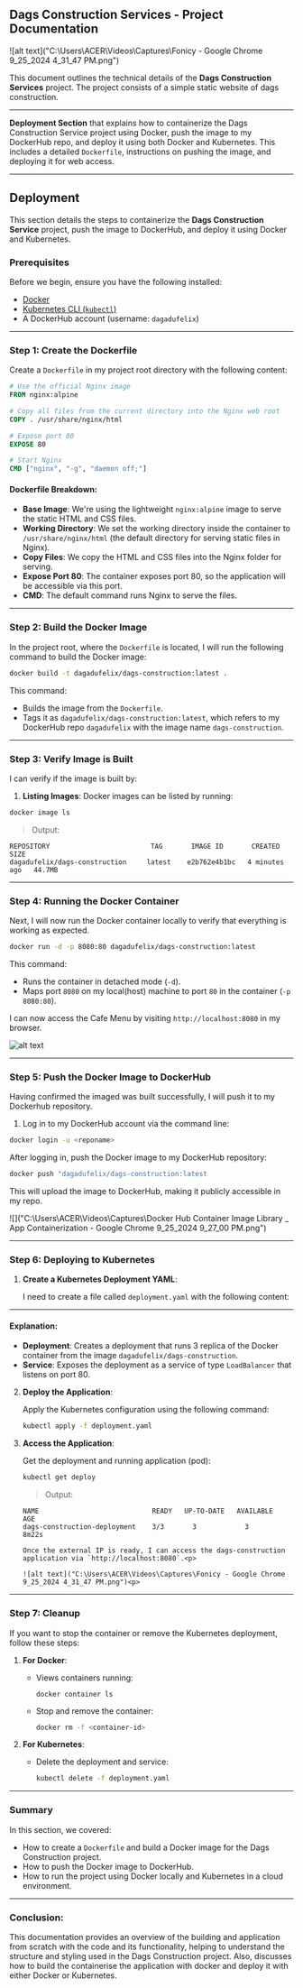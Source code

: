 ## Dags Construction Services - Project Documentation

![alt text]("C:\Users\ACER\Videos\Captures\Fonicy - Google Chrome 9_25_2024 4_31_47 PM.png")

This document outlines the technical details of the **Dags Construction Services** project. The project consists of a simple static website of dags construction.

---
**Deployment Section** that explains how to containerize the Dags Construction Service  project using Docker, push the image to my DockerHub repo, and deploy it using both Docker and Kubernetes. This includes a detailed `Dockerfile`, instructions on pushing the image, and deploying it for web access.

---

## Deployment

This section details the steps to containerize the **Dags Construction Service** project, push the image to DockerHub, and deploy it using Docker and Kubernetes.

### Prerequisites
Before we begin, ensure you have the following installed:
- [Docker](https://docs.docker.com/get-docker/)
- [Kubernetes CLI (`kubectl`)](https://kubernetes.io/docs/tasks/tools/install-kubectl/)
- A DockerHub account (username: `dagadufelix`)

---

### Step 1: Create the Dockerfile

Create a `Dockerfile` in my project root directory with the following content:

```Dockerfile
# Use the official Nginx image
FROM nginx:alpine

# Copy all files from the current directory into the Nginx web root
COPY . /usr/share/nginx/html

# Expose port 80
EXPOSE 80

# Start Nginx
CMD ["nginx", "-g", "daemon off;"]

```

#### Dockerfile Breakdown:
- **Base Image**: We're using the lightweight `nginx:alpine` image to serve the static HTML and CSS files.
- **Working Directory**: We set the working directory inside the container to `/usr/share/nginx/html` (the default directory for serving static files in Nginx).
- **Copy Files**: We copy the HTML and CSS files into the Nginx folder for serving.
- **Expose Port 80**: The container exposes port 80, so the application will be accessible via this port.
- **CMD**: The default command runs Nginx to serve the files.

---

### Step 2: Build the Docker Image

In the project root, where the `Dockerfile` is located, I will run the following command to build the Docker image:

```bash
docker build -t dagadufelix/dags-construction:latest .
```

This command:
- Builds the image from the `Dockerfile`.
- Tags it as `dagadufelix/dags-construction:latest`, which refers to my DockerHub repo `dagadufelix` with the image name `dags-construction`.

---

### Step 3: Verify Image is Built
I can verify if the image is built by:
1. **Listing Images**: Docker images can be listed by running:
```bash
docker image ls
```

> Output: 
>
```
REPOSITORY                         TAG       IMAGE ID       CREATED         SIZE
dagadufelix/dags-construction     latest    e2b762e4b1bc   4 minutes ago   44.7MB
```
---

### Step 4: Running the Docker Container

Next, I will now run the Docker container locally to verify that everything is working as expected.


```bash
docker run -d -p 8080:80 dagadufelix/dags-construction:latest
```

This command:
- Runs the container in detached mode (`-d`).
- Maps port `8080` on my local(host) machine to port `80` in the container (`-p 8080:80`).

I can now access the Cafe Menu by visiting `http://localhost:8080` in my browser.<p>
![alt text]("C:\Users\ACER\Videos\Captures\Screenshot_25-9-2024_172946_localhost.jpeg")<p>

---
### Step 5: Push the Docker Image to DockerHub
Having confirmed the imaged was built successfully, I will push it to my Dockerhub repository.
1. Log in to my DockerHub account via the command line:

```bash
docker login -u <reponame>
```

After logging in, push the Docker image to my DockerHub repository:

```bash
docker push "dagadufelix/dags-construction:latest
```

This will upload the image to DockerHub, making it publicly accessible in my repo.

![<alt text>]("C:\Users\ACER\Videos\Captures\Docker Hub Container Image Library _ App Containerization - Google Chrome 9_25_2024 9_27_00 PM.png")<p>

---

### Step 6: Deploying to Kubernetes

1. **Create a Kubernetes Deployment YAML**:
   
   I need to create a file called `deployment.yaml` with the following content:<p>

   
---

   #### Explanation:
   - **Deployment**: Creates a deployment that runs 3 replica of the Docker container from the image `dagadufelix/dags-construction`.
   - **Service**: Exposes the deployment as a service of type `LoadBalancer` that listens on port 80.

2. **Deploy the Application**:
   
   Apply the Kubernetes configuration using the following command:

   ```bash
   kubectl apply -f deployment.yaml
   ```
    

3. **Access the Application**:
   
   Get the deployment and running application (pod):
   ```bash
   kubectl get deploy
   ```
   > Output:
   ```
   NAME                            READY   UP-TO-DATE   AVAILABLE      AGE
   dags-construction-deployment    3/3       3            3           8m22s
   ```

   ```
   Once the external IP is ready, I can access the dags-construction application via `http://localhost:8080`.<p>

   ![alt text]("C:\Users\ACER\Videos\Captures\Fonicy - Google Chrome 9_25_2024 4_31_47 PM.png")<p>
---

### Step 7: Cleanup

If you want to stop the container or remove the Kubernetes deployment, follow these steps:

1. **For Docker**:
   - Views containers running:
     ```
     docker container ls
     ```
     

   - Stop and remove the container:
     ```bash
     docker rm -f <container-id>
     ```

2. **For Kubernetes**:
   - Delete the deployment and service:
     ```bash
     kubectl delete -f deployment.yaml
     ```

---

### Summary

In this section, we covered:
- How to create a `Dockerfile` and build a Docker image for the Dags Construction project.
- How to push the Docker image to DockerHub.
- How to run the project using Docker locally and Kubernetes in a cloud environment.

---
### Conclusion:
This documentation provides an overview of the building and application from scratch with the code and its functionality, helping to understand the structure and styling used in the Dags Construction project. Also, discusses how to build the containerise the application with docker and deploy it with either Docker or Kubernetes. 